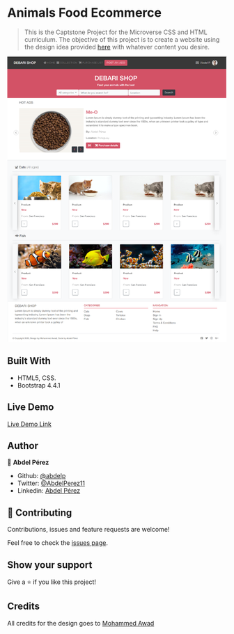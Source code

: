 # Animals Food Ecommerce

> This is the Captstone Project for the Microverse CSS and HTML curriculum. The objective of this project is to create a website using the design idea provided [here](https://www.behance.net/gallery/24796463/ZATTIX) with whatever content you desire.

![screenshot](./app_screenshot.png)

## Built With

- HTML5, CSS.
- Bootstrap 4.4.1

## Live Demo

[Live Demo Link](https://rawcdn.githack.com/abdelp/html-capstone/27772be1923b0b63c8660eb7dfd35f8ab1a14b23/index.html)

## Author

👤 **Abdel Pérez**

- Github: [@abdelp](https://github.com/abdelp/)
- Twitter: [@AbdelPerez11](https://twitter.com/abdelperez11)
- Linkedin: [Abdel Pérez](https://www.linkedin.com/in/abdel-p%C3%A9rez-t%C3%A9llez-72b2aa153/)

## 🤝 Contributing

Contributions, issues and feature requests are welcome!

Feel free to check the [issues page](https://github.com/abdelp/using-bootstrap/issues).

## Show your support

Give a ⭐️ if you like this project!

## Credits

All credits for the design goes to [Mohammed Awad](https://www.behance.net/M_Awad)
